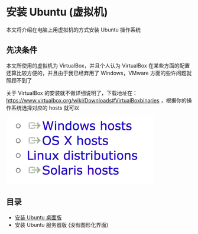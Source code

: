 # 安装 Ubuntu (虚拟机)

本文将介绍在电脑上用虚拟机的方式安装 Ubuntu 操作系统

## 先决条件

本文所使用的虚拟机为 VirtualBox，并且个人认为 VirtualBox 在某些方面的配置还算比较方便的，并且由于我已经弃用了 Windows，VMware 方面的些许问题就照顾不到了

关于 VirtualBox 的安装就不做详细说明了，下载地址在：https://www.virtualbox.org/wiki/Downloads#VirtualBoxbinaries ，根据你的操作系统选择对应的 hosts 就可以

![hosts](hosts.png)

## 目录

* [安装 Ubuntu 桌面版](https://github.com/m4XEp1/Epis-Knowledge-Repo/blob/master/Install%20Ubuntu/Ubuntu%20GUI/README.md)
* 安装 Ubuntu 服务器版 (没有图形化界面)
